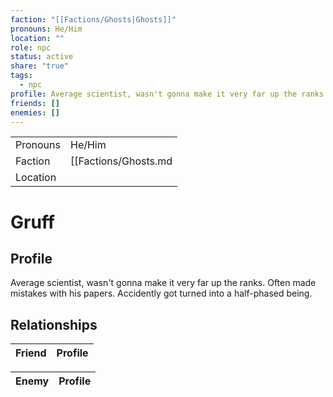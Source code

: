 ```yaml
---
faction: "[[Factions/Ghosts|Ghosts]]"
pronouns: He/Him
location: ""
role: npc
status: active
share: "true"
tags:
  - npc
profile: Average scientist, wasn't gonna make it very far up the ranks. Often made mistakes with his papers. Accidently got turned into a half-phased being.
friends: []
enemies: []
---
```




|  |  |
| ---- | ---- |
| Pronouns | He/Him |
| Faction | [[Factions/Ghosts.md|Ghosts]] |
| Location |  |

# Gruff
## Profile
Average scientist, wasn't gonna make it very far up the ranks. Often made mistakes with his papers. Accidently got turned into a half-phased being.


## Relationships

| Friend | Profile |
| ------ | ------- |


| Enemy | Profile |
| ----- | ------- |



